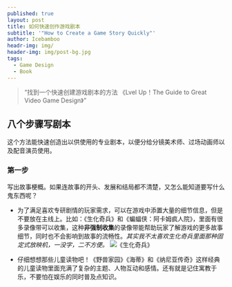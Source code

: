 ```yaml
---
published: true
layout: post
title: 如何快速创作游戏剧本
subtitle: '"How to Create a Game Story Quickly"'
author: Icebamboo
headr-img: img/
header-img: img/post-bg.jpg
tags:
  - Game Design
  - Book
---
```

> “找到一个快速创建游戏剧本的方法 《Lvel Up！The Guide to Great Video Game Design》”

## 八个步骤写剧本

这个方法能快速创造出以供使用的专业剧本，以便分给分镜美术师、过场动画师以及配音演员使用。

### 第一步

写出故事梗概。如果连故事的开头、发展和结局都不清楚，又怎么能知道要写什么鬼东西呢？

- 为了满足喜欢专研剧情的玩家需求，可以在游戏中添置大量的细节信息，但是不要放在主线上。比如：《生化奇兵》和《蝙蝠侠：阿卡姆疯人院》，里面有很多录像带可以收集，这种**非强制收集**的录像带能帮助玩家了解游戏的更多故事细节，同时也不会影响到故事的流畅性。_其实我不太喜欢生化奇兵里面那种固定式放映机，一没字，二不方便。_
![《生化奇兵》]({{site.baseurl}}/img/inpost/bioshock.jpg)

- 仔细想想那些儿童读物吧！《野兽家园》《海蒂》和《纳尼亚传奇》这样经典的儿童读物里面充满了复杂的主题、人物互动和感情。还有就是记住寓教于乐，不要怕在娱乐的同时普及点知识。
